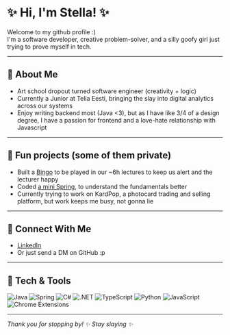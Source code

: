 # ✨ Hi, I'm Stella! ✨

Welcome to my github profile :)  
I'm a software developer, creative problem-solver, and a silly goofy girl just trying to prove myself in tech.

---

## 🌸 About Me

- Art school dropout turned software engineer (creativity + logic)
- Currently a Junior at Telia Eesti, bringing the slay into digital analytics across our systems
- Enjoy writing backend most (Java <3), but as I have like 3/4 of a design degree, I have a passion for frontend and a love-hate relationship with Javascript

---

## 🌸 Fun projects (some of them private)

- Built a [Bingo](https://bingo-ruby-omega.vercel.app/) to be played in our ~6h lectures to keep us alert and the lecturer happy 
- Coded [a mini Spring](https://github.com/st3lll4/mylittlespring), to understand the fundamentals better
- Currently trying to work on KardPop, a photocard trading and selling platform, but work keeps me busy, not gonna lie

---

## 💌 Connect With Me

- [LinkedIn](https://www.linkedin.com/in/stella-tukia-9a37451b6/)
- Or just send a DM on GitHub :p

---

## 🌸 Tech & Tools

![Java](https://img.shields.io/badge/Java-fde2e4?style=flat-square&logo=coffeescript)
![Spring](https://img.shields.io/badge/Spring-fcd5ce?style=flat-square&logo=spring)
![C#](https://img.shields.io/badge/C%23-ffc8dd?style=flat-square&logo=csharp)
![.NET](https://img.shields.io/badge/.NET-ffafcc?style=flat-square&logo=dotnet)
![TypeScript](https://img.shields.io/badge/TypeScript-bde0fe?style=flat-square&logo=typescript)
![Python](https://img.shields.io/badge/Python-fadadd?style=flat-square&logo=python)
![JavaScript](https://img.shields.io/badge/JavaScript-ffe5ec?style=flat-square&logo=javascript)
![Chrome Extensions](https://img.shields.io/badge/Chrome%20Extensions-fcf6f5?style=flat-square&logo=google-chrome)

---

_Thank you for stopping by! ✨ Stay slaying ✨_
